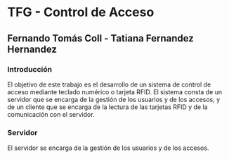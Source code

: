 # TFG - Control de Acceso
## Fernando Tomás Coll - Tatiana Fernandez Hernandez

### Introducción

El objetivo de este trabajo es el desarrollo de un sistema de control de acceso mediante teclado numérico o tarjeta RFID. El sistema consta de un servidor que se encarga de la gestión de los usuarios y de los accesos, y de un cliente que se encarga de la lectura de las tarjetas RFID y de la comunicación con el servidor.

### Servidor

El servidor se encarga de la gestión de los usuarios y de los accesos.